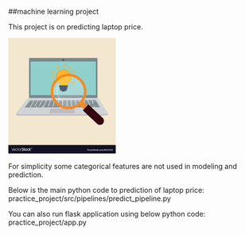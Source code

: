 ##machine learning project

This project is on predicting laptop price.

![Laptop](images.jpeg)

For simplicity some categorical features are not used in modeling and prediction.



Below is the main python code to prediction of laptop price:
practice_project/src/pipelines/predict_pipeline.py

You can also run flask application using below python code:
practice_project/app.py


